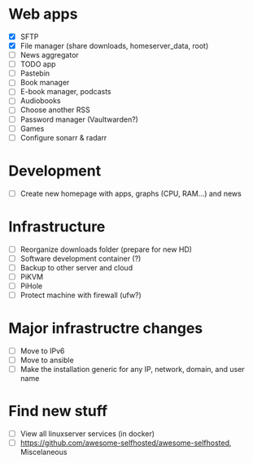 # Web apps

- [X] SFTP
- [X] File manager (share downloads, homeserver\_data, root)
- [ ] News aggregator
- [ ] TODO app
- [ ] Pastebin
- [ ] Book manager
- [ ] E-book manager, podcasts
- [ ] Audiobooks
- [ ] Choose another RSS
- [ ] Password manager (Vaultwarden?)
- [ ] Games
- [ ] Configure sonarr & radarr

# Development

- [ ] Create new homepage with apps, graphs (CPU, RAM...) and news

# Infrastructure

- [ ] Reorganize downloads folder (prepare for new HD)
- [ ] Software development container (?)
- [ ] Backup to other server and cloud
- [ ] PiKVM
- [ ] PiHole
- [ ] Protect machine with firewall (ufw?)

# Major infrastructre changes

- [ ] Move to IPv6
- [ ] Move to ansible
- [ ] Make the installation generic for any IP, network, domain, and user name

# Find new stuff

- [ ] View all linuxserver services (in docker)
- [ ] https://github.com/awesome-selfhosted/awesome-selfhosted, Miscelaneous
